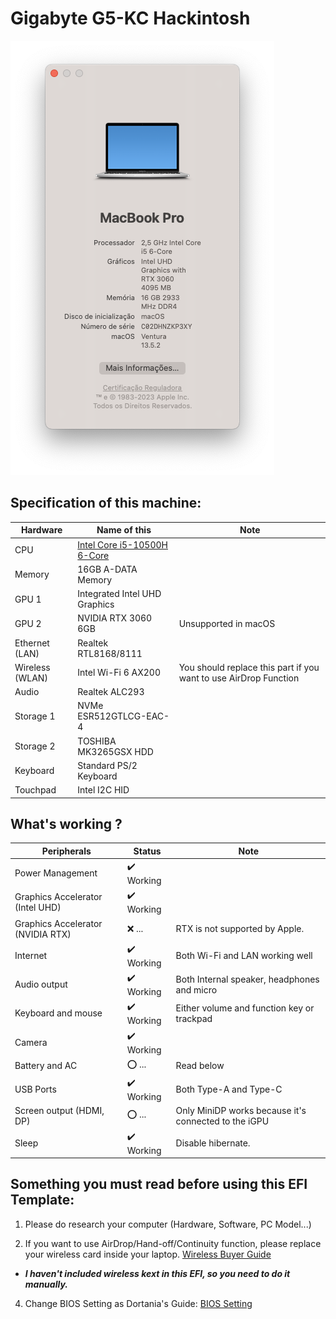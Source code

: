 # Gigabyte G5-KC Hackintosh

![seggs](https://github.com/To1nho/EFI-NOTEBOOK-GIGABYTE-G5-KC-i5-10500H-iGPU/blob/main/sysinfo.png)

## Specification of this machine:
| Hardware  | Name of this | Note |
| ------------- | ------------- | ------------- |
| CPU | [Intel Core i5-10500H 6-Core](https://www.intel.com/content/www/us/en/products/sku/201905/intel-core-i510500h-processor-12m-cache-up-to-4-50-ghz/specifications.html)  |
| Memory | 16GB A-DATA Memory  |
| GPU 1 | Integrated Intel UHD Graphics  |
| GPU 2 | NVIDIA RTX 3060 6GB | Unsupported in macOS |
| Ethernet (LAN) | Realtek RTL8168/8111 |
| Wireless (WLAN) | Intel Wi-Fi 6 AX200 | You should replace this part if you want to use AirDrop Function |
| Audio | Realtek ALC293 |
| Storage 1 | NVMe ESR512GTLCG-EAC-4  |
| Storage 2 | TOSHIBA MK3265GSX HDD  |
| Keyboard | Standard PS/2 Keyboard |
| Touchpad | Intel I2C HID |

## What's working ? 
| Peripherals | Status | Note |
| ------------- | ------------- | ------------- |
| Power Management | ✔️ Working |  |
| Graphics Accelerator (Intel UHD) | ✔️ Working |  |
| Graphics Accelerator (NVIDIA RTX) | ❌ ... | RTX is not supported by Apple. |
| Internet | ✔️ Working | Both Wi-Fi and LAN working well |
| Audio output | ✔️ Working | Both Internal speaker, headphones and micro |
| Keyboard and mouse | ✔️ Working | Either volume and function key or trackpad |
| Camera | ✔️ Working |  |
| Battery and AC | ⭕ ... | Read below |
| USB Ports | ✔️ Working | Both Type-A and Type-C |
| Screen output (HDMI, DP) | ⭕ ... | Only MiniDP works because it's connected to the iGPU |
| Sleep | ✔️ Working | Disable hibernate. |

## Something you must read before using this EFI Template:
1. Please do research your computer (Hardware, Software, PC Model...)

3. If you want to use AirDrop/Hand-off/Continuity function, please replace your wireless card inside your laptop. [Wireless Buyer Guide](https://dortania.github.io/Wireless-Buyers-Guide/)
- ***I haven't included wireless kext in this EFI, so you need to do it manually.***

4. Change BIOS Setting as Dortania's Guide: [BIOS Setting](https://github.com/dortania/oc-laptop-guide-legacy/blob/master/before-you-start/bios-configuration.md)
